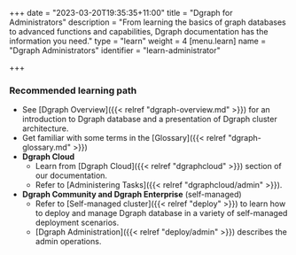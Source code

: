 +++
date = "2023-03-20T19:35:35+11:00"
title = "Dgraph for Administrators"
description = "From learning the basics of graph databases to advanced functions and capabilities, Dgraph documentation has the information you need."
type = "learn"
weight = 4
[menu.learn]
  name = "Dgraph Administrators"
  identifier = "learn-administrator"

+++


### Recommended learning path

- See [Dgraph Overview]({{< relref "dgraph-overview.md" >}}) for an introduction to Dgraph database and a presentation of Dgraph cluster architecture.
- Get familiar with some terms in the [Glossary]({{< relref "dgraph-glossary.md" >}})
- **Dgraph Cloud**
  - Learn from [Dgraph Cloud]({{< relref "dgraphcloud" >}}) section of our documentation.
  - Refer to [Administering Tasks]({{< relref "dgraphcloud/admin" >}}).
- **Dgraph Community and Dgraph Enterprise** (self-managed)
  - Refer to [Self-managed cluster]({{< relref "deploy" >}}) to learn how to deploy and manage Dgraph database in a variety of self-managed deployment scenarios.
  - [Dgraph Administration]({{< relref "deploy/admin" >}}) describes the admin operations.


